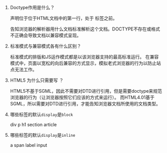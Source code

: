 1. Doctype作用是什么？

    <!DOCTYPE>声明位于位于HTML文档中的第一行，处于 <html> 标签之前。
    告知浏览器的解析器用什么文档标准解析这个文档。DOCTYPE不存在或格式不正确会导致文档以兼容模式呈现。
    
2. 标准模式与兼容模式各有什么区别？

    标准模式的排版和JS运作模式都是以该浏览器支持的最高标准运行。
    在兼容模式中，页面以宽松的向后兼容的方式显示，模拟老式浏览器的行为以防止站点无法工作。
    
3. HTML5 为什么只需要写 <!DOCTYPE HTML>？

    HTML5不基于SGML，因此不需要对DTD进行引用，但是需要doctype来规范浏览器的行为（让浏览器按照它们应该的方式来运行）。
    而HTML4.01基于SGML，所以需要对DTD进行引用，才能告知浏览器文档所使用的文档类型。
    
4. 哪些标签的默认`display`是`block`

    div
    p
    h1
    section
    article
   
5. 哪些标签的默认`display`是`inline`
    
    a
    span
    label
    input

